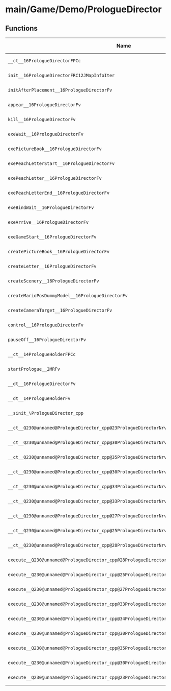 # main/Game/Demo/PrologueDirector

## Functions

| Name | Address | Match % |
|------|---------|---------|
| `__ct__16PrologueDirectorFPCc` | `0x800C1018` | :x: (0.0%) |
| `init__16PrologueDirectorFRC12JMapInfoIter` | `0x800C1078` | :x: (0.0%) |
| `initAfterPlacement__16PrologueDirectorFv` | `0x800C1124` | :x: (0.0%) |
| `appear__16PrologueDirectorFv` | `0x800C1138` | :x: (0.0%) |
| `kill__16PrologueDirectorFv` | `0x800C118C` | :x: (0.0%) |
| `exeWait__16PrologueDirectorFv` | `0x800C11CC` | :x: (0.0%) |
| `exePictureBook__16PrologueDirectorFv` | `0x800C122C` | :x: (0.0%) |
| `exePeachLetterStart__16PrologueDirectorFv` | `0x800C1334` | :x: (0.0%) |
| `exePeachLetter__16PrologueDirectorFv` | `0x800C1390` | :x: (0.0%) |
| `exePeachLetterEnd__16PrologueDirectorFv` | `0x800C143C` | :x: (0.0%) |
| `exeBindWait__16PrologueDirectorFv` | `0x800C14D0` | :x: (0.0%) |
| `exeArrive__16PrologueDirectorFv` | `0x800C15AC` | :x: (0.0%) |
| `exeGameStart__16PrologueDirectorFv` | `0x800C1704` | :x: (0.0%) |
| `createPictureBook__16PrologueDirectorFv` | `0x800C1784` | :x: (0.0%) |
| `createLetter__16PrologueDirectorFv` | `0x800C17DC` | :x: (0.0%) |
| `createScenery__16PrologueDirectorFv` | `0x800C1828` | :x: (0.0%) |
| `createMarioPosDummyModel__16PrologueDirectorFv` | `0x800C18D8` | :x: (0.0%) |
| `createCameraTarget__16PrologueDirectorFv` | `0x800C1994` | :x: (0.0%) |
| `control__16PrologueDirectorFv` | `0x800C19E4` | :x: (0.0%) |
| `pauseOff__16PrologueDirectorFv` | `0x800C19E8` | :x: (0.0%) |
| `__ct__14PrologueHolderFPCc` | `0x800C1A30` | :x: (0.0%) |
| `startPrologue__2MRFv` | `0x800C1A74` | :x: (0.0%) |
| `__dt__16PrologueDirectorFv` | `0x800C1AB0` | :x: (0.0%) |
| `__dt__14PrologueHolderFv` | `0x800C1B0C` | :x: (0.0%) |
| `__sinit_\PrologueDirector_cpp` | `0x800C1B64` | :x: (0.0%) |
| `__ct__Q230@unnamed@PrologueDirector_cpp@23PrologueDirectorNrvWaitFv` | `0x800C1BC8` | :x: (0.0%) |
| `__ct__Q230@unnamed@PrologueDirector_cpp@30PrologueDirectorNrvPictureBookFv` | `0x800C1BD8` | :x: (0.0%) |
| `__ct__Q230@unnamed@PrologueDirector_cpp@35PrologueDirectorNrvPeachLetterStartFv` | `0x800C1BE8` | :x: (0.0%) |
| `__ct__Q230@unnamed@PrologueDirector_cpp@30PrologueDirectorNrvPeachLetterFv` | `0x800C1BF8` | :x: (0.0%) |
| `__ct__Q230@unnamed@PrologueDirector_cpp@34PrologueDirectorNrvPeachLetterWaitFv` | `0x800C1C08` | :x: (0.0%) |
| `__ct__Q230@unnamed@PrologueDirector_cpp@33PrologueDirectorNrvPeachLetterEndFv` | `0x800C1C18` | :x: (0.0%) |
| `__ct__Q230@unnamed@PrologueDirector_cpp@27PrologueDirectorNrvBindWaitFv` | `0x800C1C28` | :x: (0.0%) |
| `__ct__Q230@unnamed@PrologueDirector_cpp@25PrologueDirectorNrvArriveFv` | `0x800C1C38` | :x: (0.0%) |
| `__ct__Q230@unnamed@PrologueDirector_cpp@28PrologueDirectorNrvGameStartFv` | `0x800C1C48` | :x: (0.0%) |
| `execute__Q230@unnamed@PrologueDirector_cpp@28PrologueDirectorNrvGameStartCFP5Spine` | `0x800C1C58` | :x: (0.0%) |
| `execute__Q230@unnamed@PrologueDirector_cpp@25PrologueDirectorNrvArriveCFP5Spine` | `0x800C1C60` | :x: (0.0%) |
| `execute__Q230@unnamed@PrologueDirector_cpp@27PrologueDirectorNrvBindWaitCFP5Spine` | `0x800C1C68` | :x: (0.0%) |
| `execute__Q230@unnamed@PrologueDirector_cpp@33PrologueDirectorNrvPeachLetterEndCFP5Spine` | `0x800C1C70` | :x: (0.0%) |
| `execute__Q230@unnamed@PrologueDirector_cpp@34PrologueDirectorNrvPeachLetterWaitCFP5Spine` | `0x800C1C78` | :x: (0.0%) |
| `execute__Q230@unnamed@PrologueDirector_cpp@30PrologueDirectorNrvPeachLetterCFP5Spine` | `0x800C1CC0` | :x: (0.0%) |
| `execute__Q230@unnamed@PrologueDirector_cpp@35PrologueDirectorNrvPeachLetterStartCFP5Spine` | `0x800C1CC8` | :x: (0.0%) |
| `execute__Q230@unnamed@PrologueDirector_cpp@30PrologueDirectorNrvPictureBookCFP5Spine` | `0x800C1CD0` | :x: (0.0%) |
| `execute__Q230@unnamed@PrologueDirector_cpp@23PrologueDirectorNrvWaitCFP5Spine` | `0x800C1CD8` | :x: (0.0%) |